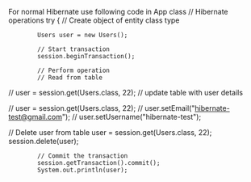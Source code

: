 
For normal Hibernate use following code in App class
// Hibernate operations
        try {
            // Create object of entity class type

            Users user = new Users();

            // Start transaction
            session.beginTransaction();

            // Perform operation
            // Read from table
//            user = session.get(Users.class, 22);
//            update table with user details

//            user = session.get(Users.class, 22);
//            user.setEmail("hibernate-test@gmail.com");
//            user.setUsername("hibernate-test");

//            Delete user from table
            user = session.get(Users.class, 22);
            session.delete(user);

            // Commit the transaction
            session.getTransaction().commit();
            System.out.println(user);